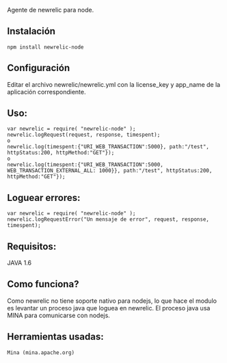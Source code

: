 Agente de newrelic para node.

## Instalación
	npm install newrelic-node

## Configuración
Editar el archivo newrelic/newrelic.yml con la license_key y app_name de la aplicación correspondiente.

## Uso:
	var newrelic = require( "newrelic-node" );
	newrelic.logRequest(request, response, timespent);
	o
	newrelic.log(timespent:{"URI_WEB_TRANSACTION":5000}, path:"/test", httpStatus:200, httpMethod:"GET"});
	o
	newrelic.log(timespent:{"URI_WEB_TRANSACTION":5000, WEB_TRANSACTION_EXTERNAL_ALL: 1000}}, path:"/test", httpStatus:200, httpMethod:"GET"});
	
## Loguear errores:
	var newrelic = require( "newrelic-node" );
	newrelic.logRequestError("Un mensaje de error", request, response, timespent);	

## Requisitos:
JAVA 1.6

## Como funciona?
Como newrelic no tiene soporte nativo para nodejs, lo que hace el modulo es levantar un proceso java que loguea en newrelic. El proceso java usa MINA para comunicarse con nodejs.

## Herramientas usadas:
	Mina (mina.apache.org)


